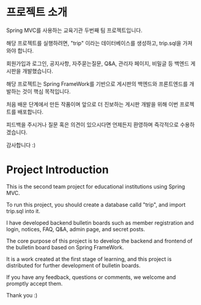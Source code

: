 # 프로젝트 소개
Spring MVC를 사용하는 교육기관 두번째 팀 프로젝트입니다. 

해당 프로젝트를 실행하려면, "trip" 이라는 데이터베이스를 생성하고, trip.sql을 가져와야 합니다.

회원가입과 로그인, 공지사항, 자주묻는질문, Q&A, 관리자 페이지, 비밀글 등 백엔드 게시판을 개발했습니다.

해당 프로젝트는 Spring FrameWork를 기반으로 게시판의 백엔드와 프론트엔드를 개발하는 것이 핵심 목적입니다.

처음 배운 단계에서 만든 작품이며 앞으로 더 진보하는 게시판 개발을 위해 이번 프로젝트를 배포합니다.

피드백을 주시거나 질문 혹은 의견이 있으시다면 언제든지 환영하며 즉각적으로 수용하겠습니다.
		
감사합니다 :)



# Project Introduction
This is the second team project for educational institutions using Spring MVC.

To run this project, you should create a database calld "trip", and import trip.sql into it.

I have developed backend bulletin boards such as member registration and login, notices, FAQ, Q&A, admin page, and secret posts.

The core purpose of this project is to develop the backend and frontend of the bulletin board based on Spring FrameWork.

It is a work created at the first stage of learning, and this project is distributed for further development of bulletin boards.

If you have any feedback, questions or comments, we welcome and promptly accept them.
		
Thank you :)
